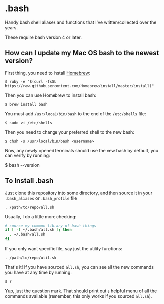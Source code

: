 # .bash

Handy bash shell aliases and functions that I've written/collected over the years.

These require bash version 4 or later.


## How can I update my Mac OS bash to the newest version?

First thing, you need to install [Homebrew](http://brew.sh/):

    $ ruby -e "$(curl -fsSL https://raw.githubusercontent.com/Homebrew/install/master/install)"


Then you can use Homebrew to install bash:

    $ brew install bash


You must add `/usr/local/bin/bash` to the end of the `/etc/shells` file:

    $ sudo vi /etc/shells


Then you need to change your preferred shell to the new bash:

    $ chsh -s /usr/local/bin/bash <username>


Now, any newly opened terminals should use the new bash by default, you can verify by running:

$ bash --version


## To Install .bash

Just clone this repository into some directory, and then source it in your `.bash_aliases` or `.bash_profile` file

    . /path/to/repo/all.sh


Usually, I do a little more checking:

```sh
# source my common library of bash things
if [ -f ~/.bash/all.sh ]; then
  . ~/.bash/all.sh
fi
```

If you only want specific file, say just the utility functions:

    . /path/to/repo/util.sh

That's it! If you have sourced `all.sh`, you can see all the new commands you have at any time by running:

    $ ?

Yup, just the question mark. That should print out a helpful menu of all the commands available (remember, this only works if you sourced `all.sh`).

